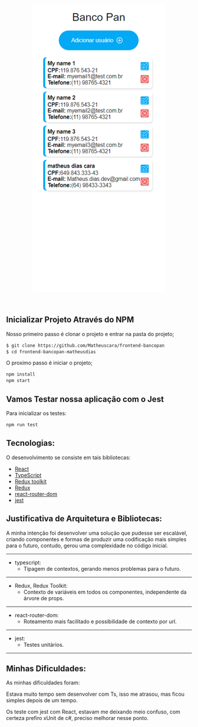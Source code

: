 <p align="center">
  <img alt="Banco Pan" src="frontend-bancopan-matheusdias/src/assets/Images/pan.png" width="360px">
</p>

<br>

## Inicializar Projeto Através do NPM


Nosso primeiro passo é clonar o projeto e entrar na pasta do projeto;

```bash
$ git clone https://github.com/Matheuscara/frontend-bancopan
$ cd frontend-bancopan-matheusdias
```

O proximo passo é iniciar o projeto;

```bash
npm install
npm start
```

## Vamos Testar nossa aplicação com o Jest

Para inicializar os testes:

```bash
npm run test
```

## Tecnologias: 

O desenvolvimento se consiste em tais bibliotecas:

- [React](https://reactjs.org)
- [TypeScript](https://www.typescriptlang.org/)
- [Redux toolkit](https://redux-toolkit.js.org/)
- [Redux](https://redux.js.org/)
- [react-router-dom](https://www.npmjs.com/package/react-router-dom)
- [jest](https://jestjs.io/pt-BR/)

## Justificativa de Arquitetura e Bibliotecas:

A minha intenção foi desenvolver uma solução que pudesse ser escalável, criando componentes e formas de produzir uma codificação mais simples para o futuro, contudo, gerou uma complexidade no código inicial.

---
- typescript:
  - Tipagem de contextos, gerando menos problemas para o futuro.
---
- Redux, Redux Toolkit:
  - Contexto de variáveis em todos os componentes, independente da árvore de props.
---
- react-router-dom:
  - Roteamento mais facilitado e possibilidade de contexto por url.
---
- jest:
  - Testes unitários.
---

## Minhas Dificuldades:

As minhas dificuldades foram:

Estava muito tempo sem desenvolver com Ts, isso me atrasou, mas ficou simples depois de um tempo.

Os teste com jest com React, estavam me deixando meio confuso, com certeza prefiro xUnit de c#, preciso melhorar nesse ponto.